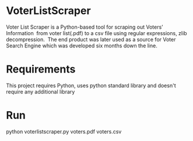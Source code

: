 # VoterListScraper

Voter List Scraper is a Python-based tool for scraping out Voters’ Information  from voter list(.pdf) to a csv file using regular expressions, zlib decompression.  The end product was later used as a source for Voter Search Engine which was developed six months down the line. 

# Requirements

This project requires Python, uses python standard library and doesn't require any additional library

# Run

python voterlistscraper.py voters.pdf voters.csv
